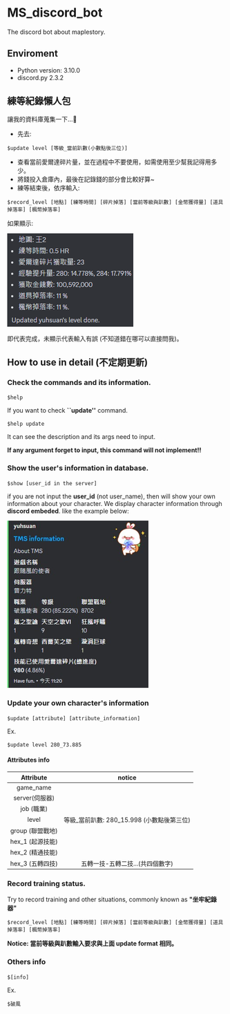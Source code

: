 # MS_discord_bot
The discord bot about maplestory.

## Enviroment
- Python version: 3.10.0
- discord.py 2.3.2

## 練等紀錄懶人包
讓我的資料庫蒐集一下...🙏
- 先去:
```
$update level [等級_當前趴數(小數點後三位)]
```
- 查看當前愛爾達碎片量，並在過程中不要使用，如需使用至少幫我記得用多少。
- 將錢投入倉庫內，最後在記錄錢的部分會比較好算~
- 練等結束後，依序輸入:
```
$record_level [地點] [練等時間] [碎片掉落] [當前等級與趴數] [金幣獲得量] [道具掉落率] [楓幣掉落率]
```
如果顯示:

![image](https://github.com/YuHsuan87/MS_discord_bot/blob/main/readmd_pic/readmd_1.png)

即代表完成，未顯示代表輸入有誤 (不知道錯在哪可以直接問我)。

## How to use in detail (不定期更新)
### Check the commands and its information.
```
$help
```
If you want to check **``update''** command.
```
$help update
```
It can see the description and its args need to input.

**If any argument forget to input, this command will not implement!!**

### Show the user's information in database.
```
$show [user_id in the server]
```
if you are not input the **user_id** (not user_name), then will show your own information about your character.
We display character information through **discord embeded**.
like the example below:

![image](https://github.com/YuHsuan87/MS_discord_bot/blob/main/readmd_pic/readmd_2.jpg)

### Update your own character's information
```
$update [attribute] [attribute_information]
```
Ex.
```
$update level 280_73.885
```
#### Attributes info
|     Attribute      |                   notice                   |
|:------------------:|:------------------------------------------:|
|     game_name      |                                            |
|       server(伺服器)       |                                            |
|     job (職業)     |                                            |
|       level        | 等級_當前趴數: 280_15.998 (小數點後第三位) |
|  group (聯盟戰地)  |                                            |
| hex_1  (起源技能)  |                                            |
| hex_2  (精通技能)  |                                            |
| hex_3   (五轉四技) |    五轉一技-五轉二技...(共四個數字)                                        |

### Record training status.
Try to record training and other situations, commonly known as **"坐牢紀錄器"**
```
$record_level [地點] [練等時間] [碎片掉落] [當前等級與趴數] [金幣獲得量] [道具掉落率] [楓幣掉落率]
```
**Notice: 當前等級與趴數輸入要求與上面 update format 相同。**

### Others info
```
$[info]
```
Ex.
```
$破風
```


